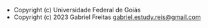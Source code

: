 - Copyright (c) Universidade Federal de Goiás
- Copyright (c) 2023 Gabriel Freitas gabriel.estudy.reis@gmail.com
